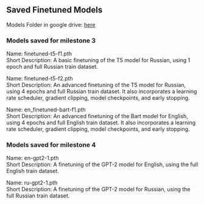 ## Saved Finetuned Models
Models Folder in google drive: [here](https://drive.google.com/drive/folders/156-AZ7H2qSWD4S8oCWPSMy0jtUXWIFhY)

### Models saved for milestone 3
Name: finetuned-t5-f1.pth  
Short Description: A basic finetuning of the T5 model for Russian, using 1 epoch and full Russian train dataset.  

Name: finetuned-t5-f2.pth  
Short Description: An advanced finetuning of the T5 model for Russian, using 4 epochs and full Russian train dataset. It also incorporates a learning rate scheduler, gradient clipping, model checkpoints, and early stopping.  

Name: en_finetuned-bart-f1.pth  
Short Description: An advanced finetuning of the Bart model for English, using 4 epochs and full English train dataset. It also incorporates a learning rate scheduler, gradient clipping, model checkpoints, and early stopping.  

### Models saved for milestone 4
Name: en-gpt2-1.pth  
Short Description: A finetuning of the GPT-2 model for English, using the full English train dataset.  

Name: ru-gpt2-1.pth  
Short Description: A finetuning of the GPT-2 model for Russian, using the full Russian train dataset. 
